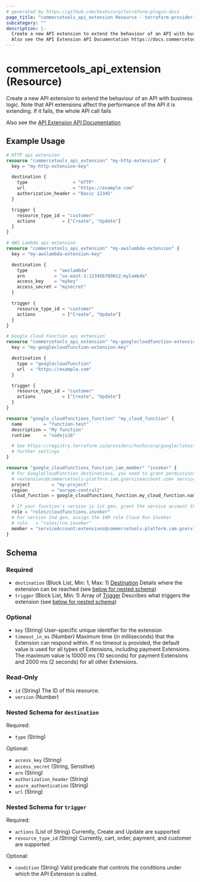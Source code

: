 ```yaml
---
# generated by https://github.com/hashicorp/terraform-plugin-docs
page_title: "commercetools_api_extension Resource - terraform-provider-commercetools"
subcategory: ""
description: |-
  Create a new API extension to extend the behaviour of an API with business logic. Note that API extensions affect the performance of the API it is extending. If it fails, the whole API call fails
  Also see the API Extension API Documentation https://docs.commercetools.com/api/projects/api-extensions
---
```


# commercetools_api_extension (Resource)

Create a new API extension to extend the behaviour of an API with business logic. Note that API extensions affect the performance of the API it is extending. If it fails, the whole API call fails 

Also see the [API Extension API Documentation](https://docs.commercetools.com/api/projects/api-extensions)

## Example Usage

```terraform
# HTTP api extension
resource "commercetools_api_extension" "my-http-extension" {
  key = "my-http-extension-key"

  destination {
    type                 = "HTTP"
    url                  = "https://example.com"
    authorization_header = "Basic 12345"
  }

  trigger {
    resource_type_id = "customer"
    actions          = ["Create", "Update"]
  }
}

# AWS Lambda api extension
resource "commercetools_api_extension" "my-awslambda-extension" {
  key = "my-awslambda-extension-key"

  destination {
    type          = "awslambda"
    arn           = "us-east-1:123456789012:mylambda"
    access_key    = "mykey"
    access_secret = "mysecret"
  }

  trigger {
    resource_type_id = "customer"
    actions          = ["Create", "Update"]
  }
}

# Google Cloud Function api extension
resource "commercetools_api_extension" "my-googlecloudfunction-extension" {
  key = "my-googlecloudfunction-extension-key"

  destination {
    type = "googlecloudfunction"
    url  = "https://example.com"
  }

  trigger {
    resource_type_id = "customer"
    actions          = ["Create", "Update"]
  }
}

resource "google_cloudfunctions_function" "my_cloud_function" {
  name        = "function-test"
  description = "My function"
  runtime     = "nodejs16"

  # See https://registry.terraform.io/providers/hashicorp/google/latest/docs/resources/cloudfunctions_function for any
  # further settings
}

resource "google_cloudfunctions_function_iam_member" "invoker" {
  # For GoogleCloudFunction destinations, you need to grant permissions to the
  # <extensions@commercetools-platform.iam.gserviceaccount.com> service account to invoke your function.
  project        = "my-project"
  region         = "europe-central2"
  cloud_function = google_cloudfunctions_function.my_cloud_function.name

  # If your function's version is 1st gen, grant the service account the IAM role Cloud Functions Invoker
  role = "roles/cloudfunctions.invoker"
  # For version 2nd gen, assign the IAM role Cloud Run Invoker
  # role   = "roles/run.invoker"
  member = "serviceAccount:extensions@commercetools-platform.iam.gserviceaccount.com"
}
```

<!-- schema generated by tfplugindocs -->
## Schema

### Required

- `destination` (Block List, Min: 1, Max: 1) [Destination](https://docs.commercetools.com/api/projects/api-extensions#destination) Details where the extension can be reached (see [below for nested schema](#nestedblock--destination))
- `trigger` (Block List, Min: 1) Array of [Trigger](https://docs.commercetools.com/api/projects/api-extensions#trigger) Describes what triggers the extension (see [below for nested schema](#nestedblock--trigger))

### Optional

- `key` (String) User-specific unique identifier for the extension
- `timeout_in_ms` (Number) Maximum time (in milliseconds) that the Extension can respond within. If no timeout is provided, the default value is used for all types of Extensions, including payment Extensions. The maximum value is 10000 ms (10 seconds) for payment Extensions and 2000 ms (2 seconds) for all other Extensions.

### Read-Only

- `id` (String) The ID of this resource.
- `version` (Number)

<a id="nestedblock--destination"></a>
### Nested Schema for `destination`

Required:

- `type` (String)

Optional:

- `access_key` (String)
- `access_secret` (String, Sensitive)
- `arn` (String)
- `authorization_header` (String)
- `azure_authentication` (String)
- `url` (String)


<a id="nestedblock--trigger"></a>
### Nested Schema for `trigger`

Required:

- `actions` (List of String) Currently, Create and Update are supported
- `resource_type_id` (String) Currently, cart, order, payment, and customer are supported

Optional:

- `condition` (String) Valid predicate that controls the conditions under which the API Extension is called.
